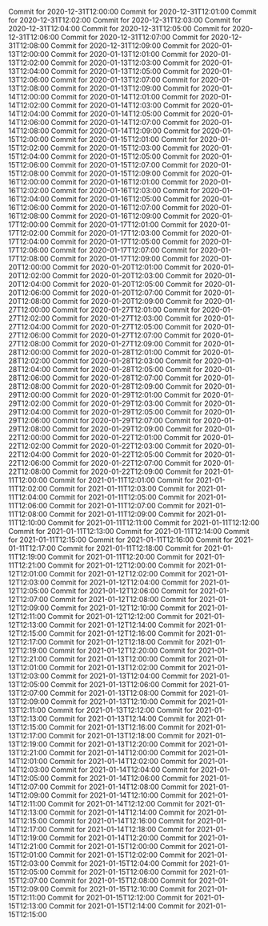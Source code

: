 Commit for 2020-12-31T12:00:00
Commit for 2020-12-31T12:01:00
Commit for 2020-12-31T12:02:00
Commit for 2020-12-31T12:03:00
Commit for 2020-12-31T12:04:00
Commit for 2020-12-31T12:05:00
Commit for 2020-12-31T12:06:00
Commit for 2020-12-31T12:07:00
Commit for 2020-12-31T12:08:00
Commit for 2020-12-31T12:09:00
Commit for 2020-01-13T12:00:00
Commit for 2020-01-13T12:01:00
Commit for 2020-01-13T12:02:00
Commit for 2020-01-13T12:03:00
Commit for 2020-01-13T12:04:00
Commit for 2020-01-13T12:05:00
Commit for 2020-01-13T12:06:00
Commit for 2020-01-13T12:07:00
Commit for 2020-01-13T12:08:00
Commit for 2020-01-13T12:09:00
Commit for 2020-01-14T12:00:00
Commit for 2020-01-14T12:01:00
Commit for 2020-01-14T12:02:00
Commit for 2020-01-14T12:03:00
Commit for 2020-01-14T12:04:00
Commit for 2020-01-14T12:05:00
Commit for 2020-01-14T12:06:00
Commit for 2020-01-14T12:07:00
Commit for 2020-01-14T12:08:00
Commit for 2020-01-14T12:09:00
Commit for 2020-01-15T12:00:00
Commit for 2020-01-15T12:01:00
Commit for 2020-01-15T12:02:00
Commit for 2020-01-15T12:03:00
Commit for 2020-01-15T12:04:00
Commit for 2020-01-15T12:05:00
Commit for 2020-01-15T12:06:00
Commit for 2020-01-15T12:07:00
Commit for 2020-01-15T12:08:00
Commit for 2020-01-15T12:09:00
Commit for 2020-01-16T12:00:00
Commit for 2020-01-16T12:01:00
Commit for 2020-01-16T12:02:00
Commit for 2020-01-16T12:03:00
Commit for 2020-01-16T12:04:00
Commit for 2020-01-16T12:05:00
Commit for 2020-01-16T12:06:00
Commit for 2020-01-16T12:07:00
Commit for 2020-01-16T12:08:00
Commit for 2020-01-16T12:09:00
Commit for 2020-01-17T12:00:00
Commit for 2020-01-17T12:01:00
Commit for 2020-01-17T12:02:00
Commit for 2020-01-17T12:03:00
Commit for 2020-01-17T12:04:00
Commit for 2020-01-17T12:05:00
Commit for 2020-01-17T12:06:00
Commit for 2020-01-17T12:07:00
Commit for 2020-01-17T12:08:00
Commit for 2020-01-17T12:09:00
Commit for 2020-01-20T12:00:00
Commit for 2020-01-20T12:01:00
Commit for 2020-01-20T12:02:00
Commit for 2020-01-20T12:03:00
Commit for 2020-01-20T12:04:00
Commit for 2020-01-20T12:05:00
Commit for 2020-01-20T12:06:00
Commit for 2020-01-20T12:07:00
Commit for 2020-01-20T12:08:00
Commit for 2020-01-20T12:09:00
Commit for 2020-01-27T12:00:00
Commit for 2020-01-27T12:01:00
Commit for 2020-01-27T12:02:00
Commit for 2020-01-27T12:03:00
Commit for 2020-01-27T12:04:00
Commit for 2020-01-27T12:05:00
Commit for 2020-01-27T12:06:00
Commit for 2020-01-27T12:07:00
Commit for 2020-01-27T12:08:00
Commit for 2020-01-27T12:09:00
Commit for 2020-01-28T12:00:00
Commit for 2020-01-28T12:01:00
Commit for 2020-01-28T12:02:00
Commit for 2020-01-28T12:03:00
Commit for 2020-01-28T12:04:00
Commit for 2020-01-28T12:05:00
Commit for 2020-01-28T12:06:00
Commit for 2020-01-28T12:07:00
Commit for 2020-01-28T12:08:00
Commit for 2020-01-28T12:09:00
Commit for 2020-01-29T12:00:00
Commit for 2020-01-29T12:01:00
Commit for 2020-01-29T12:02:00
Commit for 2020-01-29T12:03:00
Commit for 2020-01-29T12:04:00
Commit for 2020-01-29T12:05:00
Commit for 2020-01-29T12:06:00
Commit for 2020-01-29T12:07:00
Commit for 2020-01-29T12:08:00
Commit for 2020-01-29T12:09:00
Commit for 2020-01-22T12:00:00
Commit for 2020-01-22T12:01:00
Commit for 2020-01-22T12:02:00
Commit for 2020-01-22T12:03:00
Commit for 2020-01-22T12:04:00
Commit for 2020-01-22T12:05:00
Commit for 2020-01-22T12:06:00
Commit for 2020-01-22T12:07:00
Commit for 2020-01-22T12:08:00
Commit for 2020-01-22T12:09:00
Commit for 2021-01-11T12:00:00
Commit for 2021-01-11T12:01:00
Commit for 2021-01-11T12:02:00
Commit for 2021-01-11T12:03:00
Commit for 2021-01-11T12:04:00
Commit for 2021-01-11T12:05:00
Commit for 2021-01-11T12:06:00
Commit for 2021-01-11T12:07:00
Commit for 2021-01-11T12:08:00
Commit for 2021-01-11T12:09:00
Commit for 2021-01-11T12:10:00
Commit for 2021-01-11T12:11:00
Commit for 2021-01-11T12:12:00
Commit for 2021-01-11T12:13:00
Commit for 2021-01-11T12:14:00
Commit for 2021-01-11T12:15:00
Commit for 2021-01-11T12:16:00
Commit for 2021-01-11T12:17:00
Commit for 2021-01-11T12:18:00
Commit for 2021-01-11T12:19:00
Commit for 2021-01-11T12:20:00
Commit for 2021-01-11T12:21:00
Commit for 2021-01-12T12:00:00
Commit for 2021-01-12T12:01:00
Commit for 2021-01-12T12:02:00
Commit for 2021-01-12T12:03:00
Commit for 2021-01-12T12:04:00
Commit for 2021-01-12T12:05:00
Commit for 2021-01-12T12:06:00
Commit for 2021-01-12T12:07:00
Commit for 2021-01-12T12:08:00
Commit for 2021-01-12T12:09:00
Commit for 2021-01-12T12:10:00
Commit for 2021-01-12T12:11:00
Commit for 2021-01-12T12:12:00
Commit for 2021-01-12T12:13:00
Commit for 2021-01-12T12:14:00
Commit for 2021-01-12T12:15:00
Commit for 2021-01-12T12:16:00
Commit for 2021-01-12T12:17:00
Commit for 2021-01-12T12:18:00
Commit for 2021-01-12T12:19:00
Commit for 2021-01-12T12:20:00
Commit for 2021-01-12T12:21:00
Commit for 2021-01-13T12:00:00
Commit for 2021-01-13T12:01:00
Commit for 2021-01-13T12:02:00
Commit for 2021-01-13T12:03:00
Commit for 2021-01-13T12:04:00
Commit for 2021-01-13T12:05:00
Commit for 2021-01-13T12:06:00
Commit for 2021-01-13T12:07:00
Commit for 2021-01-13T12:08:00
Commit for 2021-01-13T12:09:00
Commit for 2021-01-13T12:10:00
Commit for 2021-01-13T12:11:00
Commit for 2021-01-13T12:12:00
Commit for 2021-01-13T12:13:00
Commit for 2021-01-13T12:14:00
Commit for 2021-01-13T12:15:00
Commit for 2021-01-13T12:16:00
Commit for 2021-01-13T12:17:00
Commit for 2021-01-13T12:18:00
Commit for 2021-01-13T12:19:00
Commit for 2021-01-13T12:20:00
Commit for 2021-01-13T12:21:00
Commit for 2021-01-14T12:00:00
Commit for 2021-01-14T12:01:00
Commit for 2021-01-14T12:02:00
Commit for 2021-01-14T12:03:00
Commit for 2021-01-14T12:04:00
Commit for 2021-01-14T12:05:00
Commit for 2021-01-14T12:06:00
Commit for 2021-01-14T12:07:00
Commit for 2021-01-14T12:08:00
Commit for 2021-01-14T12:09:00
Commit for 2021-01-14T12:10:00
Commit for 2021-01-14T12:11:00
Commit for 2021-01-14T12:12:00
Commit for 2021-01-14T12:13:00
Commit for 2021-01-14T12:14:00
Commit for 2021-01-14T12:15:00
Commit for 2021-01-14T12:16:00
Commit for 2021-01-14T12:17:00
Commit for 2021-01-14T12:18:00
Commit for 2021-01-14T12:19:00
Commit for 2021-01-14T12:20:00
Commit for 2021-01-14T12:21:00
Commit for 2021-01-15T12:00:00
Commit for 2021-01-15T12:01:00
Commit for 2021-01-15T12:02:00
Commit for 2021-01-15T12:03:00
Commit for 2021-01-15T12:04:00
Commit for 2021-01-15T12:05:00
Commit for 2021-01-15T12:06:00
Commit for 2021-01-15T12:07:00
Commit for 2021-01-15T12:08:00
Commit for 2021-01-15T12:09:00
Commit for 2021-01-15T12:10:00
Commit for 2021-01-15T12:11:00
Commit for 2021-01-15T12:12:00
Commit for 2021-01-15T12:13:00
Commit for 2021-01-15T12:14:00
Commit for 2021-01-15T12:15:00
